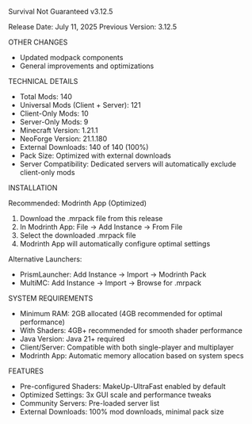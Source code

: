 Survival Not Guaranteed v3.12.5

Release Date: July 11, 2025
Previous Version: 3.12.5

OTHER CHANGES

- Updated modpack components
- General improvements and optimizations

TECHNICAL DETAILS

- Total Mods: 140
- Universal Mods (Client + Server): 121
- Client-Only Mods: 10
- Server-Only Mods: 9
- Minecraft Version: 1.21.1
- NeoForge Version: 21.1.180
- External Downloads: 140 of 140 (100%)
- Pack Size: Optimized with external downloads
- Server Compatibility: Dedicated servers will automatically exclude client-only mods

INSTALLATION

Recommended: Modrinth App (Optimized)
1. Download the .mrpack file from this release
2. In Modrinth App: File → Add Instance → From File
3. Select the downloaded .mrpack file
4. Modrinth App will automatically configure optimal settings

Alternative Launchers:
- PrismLauncher: Add Instance → Import → Modrinth Pack
- MultiMC: Add Instance → Import → Browse for .mrpack

SYSTEM REQUIREMENTS

- Minimum RAM: 2GB allocated (4GB recommended for optimal performance)
- With Shaders: 4GB+ recommended for smooth shader performance
- Java Version: Java 21+ required
- Client/Server: Compatible with both single-player and multiplayer
- Modrinth App: Automatic memory allocation based on system specs

FEATURES

- Pre-configured Shaders: MakeUp-UltraFast enabled by default
- Optimized Settings: 3x GUI scale and performance tweaks
- Community Servers: Pre-loaded server list
- External Downloads: 100% mod downloads, minimal pack size

